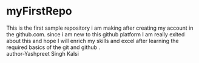 # myFirstRepo
This is the first sample repository i am making after creating my account in the github.com. since i am new to this github platform I am really exited about this and hope I will enrich my skills and excel after learning the required basics of the git and github .
<br>
author-Yashpreet Singh Kalsi 
